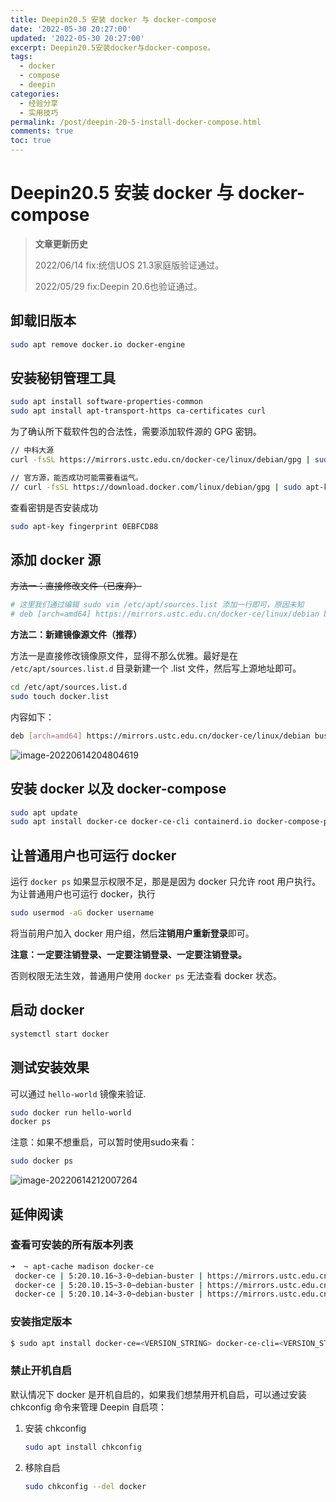 ```yaml
---
title: Deepin20.5 安装 docker 与 docker-compose
date: '2022-05-30 20:27:00'
updated: '2022-05-30 20:27:00'
excerpt: Deepin20.5安装docker与docker-compose。
tags:
  - docker
  - compose
  - deepin
categories:
  - 经验分享
  - 实用技巧
permalink: /post/deepin-20-5-install-docker-compose.html
comments: true
toc: true
---
```

# Deepin20.5 安装 docker 与 docker-compose

> **文章更新历史**
>
> 2022/06/14 fix:统信UOS 21.3家庭版验证通过。
>
> 2022/05/29 fix:Deepin 20.6也验证通过。

## 卸载旧版本

```bash
sudo apt remove docker.io docker-engine
```

## 安装秘钥管理工具

```bash
sudo apt install software-properties-common
sudo apt install apt-transport-https ca-certificates curl
```

为了确认所下载软件包的合法性，需要添加软件源的 GPG 密钥。

```bash
// 中科大源
curl -fsSL https://mirrors.ustc.edu.cn/docker-ce/linux/debian/gpg | sudo apt-key add -

// 官方源，能否成功可能需要看运气。
// curl -fsSL https://download.docker.com/linux/debian/gpg | sudo apt-key add -
```

查看密钥是否安装成功

```bash
sudo apt-key fingerprint 0EBFCD88
```

## 添加 docker 源

~~方法一：直接修改文件（已废弃）~~

```bash
# 这里我们通过编辑 sudo vim /etc/apt/sources.list 添加一行即可，原因未知
# deb [arch=amd64] https://mirrors.ustc.edu.cn/docker-ce/linux/debian buster stable
```

**方法二：新建镜像源文件（推荐）**

方法一是直接修改镜像原文件，显得不那么优雅。最好是在 `/etc/apt/sources.list.d` 目录新建一个 .list 文件，然后写上源地址即可。

```bash
cd /etc/apt/sources.list.d
sudo touch docker.list
```

内容如下：

```bash
deb [arch=amd64] https://mirrors.ustc.edu.cn/docker-ce/linux/debian buster stable
```

![image-20220614204804619](https://img1.terwer.space/20220614205016.png)

## 安装 docker 以及 docker-compose

```bash
sudo apt update
sudo apt install docker-ce docker-ce-cli containerd.io docker-compose-plugin docker-compose
```

## 让普通用户也可运行 docker

运行 `docker ps` 如果显示权限不足，那是是因为 docker 只允许 root 用户执行。为让普通用户也可运行 docker，执行

```bash
sudo usermod -aG docker username
```

将当前用户加入 docker 用户组，然后**注销用户重新登录**即可。

**注意：一定要注销登录、一定要注销登录、一定要注销登录。**

否则权限无法生效，普通用户使用 `docker ps` 无法查看 docker 状态。


## 启动 docker

```bash
systemctl start docker
```

## 测试安装效果

可以通过 `hello-world` 镜像来验证.

```bash
sudo docker run hello-world
docker ps
```

注意：如果不想重启，可以暂时使用sudo来看：

```bash
sudo docker ps
```

![image-20220614212007264](https://img1.terwer.space/20220614212009.png)



## 延伸阅读

### 查看可安装的所有版本列表

```bash
➜  ~ apt-cache madison docker-ce
 docker-ce | 5:20.10.16~3-0~debian-buster | https://mirrors.ustc.edu.cn/docker-ce/linux/debian buster/stable amd64 Packages
 docker-ce | 5:20.10.15~3-0~debian-buster | https://mirrors.ustc.edu.cn/docker-ce/linux/debian buster/stable amd64 Packages
 docker-ce | 5:20.10.14~3-0~debian-buster | https://mirrors.ustc.edu.cn/docker-ce/linux/debian buster/stable amd64 Packages
```

### 安装指定版本

```bash
$ sudo apt install docker-ce=<VERSION_STRING> docker-ce-cli=<VERSION_STRING> containerd.io docker-compose-plugin
```

### 禁止开机自启

默认情况下 docker 是开机自启的，如果我们想禁用开机自启，可以通过安装 chkconfig 命令来管理 Deepin 自启项：

1. 安装 chkconfig

   ```bash
   sudo apt install chkconfig
   ```

2. 移除自启

   ```bash
   sudo chkconfig --del docker
   ```